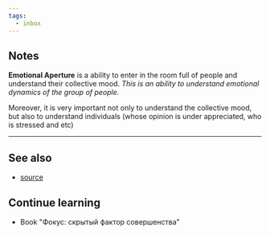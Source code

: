 ```yaml
---
tags:
  - inbox
---
```

## Notes

**Emotional Aperture** is a ability to enter in the room full of people and understand their collective mood. *This is an ability to understand emotional dynamics of the group of people.*

Moreover, it is very important not only to understand the collective mood, but also to understand individuals (whose opinion is under appreciated,  who is stressed and etc)

---
## See also
- [source](https://hbr.org/2024/10/6-essential-leadership-skills-and-how-to-develop-them)

## Continue learning
- Book "Фокус: скрытый фактор совершенства"